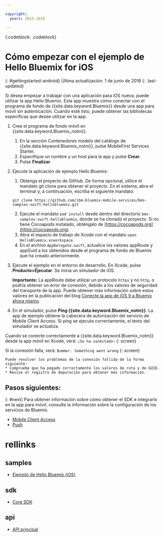 ```yaml
---

copyright:
  years: 2015-2016

---
```


<!-- Attribute definitions -->
{:codeblock: .codeblock}

# Cómo empezar con el ejemplo de Hello Bluemix for iOS
{: #gettingstarted-android}
Última actualización: 1 de junio de 2016
{: .last-updated}  

Si desea empezar a trabajar con una aplicación para iOS nueva, puede utilizar la app Hello Bluemix. Esta app muestra cómo conectar con el programa de fondo de {{site.data.keyword.Bluemix}} desde una app para móvil sin autenticación. Cuando esté listo, puede obtener las bibliotecas específicas que desee utilizar en la app.

1. Cree el programa de fondo móvil en {{site.data.keyword.Bluemix_notm}}.
    1. En la sección Contenedores modelo del catálogo de {{site.data.keyword.Bluemix_notm}}, pulse MobileFirst Services Starter.
    2. Especifique un nombre y un host para la app y pulse **Crear**.
    3. Pulse **Finalizar**.
2. Ejecute la aplicación de ejemplo Hello Bluemix:
	1. Obtenga el proyecto de GitHub. De forma opcional, utilice el mandato git clone para obtener el proyecto. En el sistema, abra el terminal y, a continuación, escriba el siguiente mandato:
    ```
    git clone https://github.com/ibm-bluemix-mobile-services/bms-samples-swift-hellobluemix.git
    ```
	2. Ejecute el mandato `pod install` desde dentro del directorio `bms-samples-swift-hellobluemix`, donde se ha clonado el proyecto. Si no tiene Cocoapods instalado, obténgalo de [https://cocoapods.org](https://cocoapods.org).
	3. Abra el espacio de trabajo de Xcode con el mandato `open HelloBluemix.xcworkspace`.
	4. En el archivo `AppDelegate.swift`, actualice los valores appRoute y appGuid a los obtenidos desde el programa de fondo de Bluemix que ha creado anteriormente.

3. Ejecute el ejemplo en el entorno de desarrollo. En Xcode, pulse **Producto&gt;Ejecutar**. Se inicia un simulador de iOS.

	**Importante:** La appRoute debe utilizar un protocolo `https` y no `http`, o podría obtener un error de conexión, debido a los valores de seguridad del transporte de la app. Puede obtener más información sobre estos valores en la publicación del blog [Conecte la app de iOS 9 a Bluemix ahora mismo](https://developer.ibm.com/bluemix/2015/09/16/connect-your-ios-9-app-to-bluemix/).
	
4. En el simulador, pulse **Ping
                {{site.data.keyword.Bluemix_notm}}**. La app de ejemplo obtiene la cabecera de autorización del servicio de Mobile Client Access. Si ping se ejecuta correctamente, el texto del simulador se actualiza.

  Cuando se conecte correctamente a {{site.data.keyword.Bluemix_notm}} desde la app móvil en Xcode, verá:
  `¡Se ha conectado!`
  {: screen}

  <!--
  ![Hello World application successfully connected to {{site.data.keyword.Bluemix_notm}}](images/yayconnected.jpg "Figure 1. Hello World application successfully connected to Bluemix")
-->

  Si la conexión falla, verá:
  `Bummer. Something went wrong`
  {: screen}

 <!--
  ![Hello World application not connected to Bluemix](images/bummer_android.jpg "Figure 2. Hello World application not connected to Bluemix")
  -->

	Puede resolver los problemas de la conexión fallida de la forma siguiente:
	* Compruebe que ha pegado correctamente los valores de ruta y de GUID.
	* Revise el registro de depuración para obtener más información.


## Pasos siguientes:
{: #next}
Para obtener información sobre cómo obtener el SDK e integrarlo en la app para móvil, consulte la información sobre la configuración de los servicios de Bluemix.
   * [Mobile Client Access](../../services/mobileaccess/index.html)
   * [Push](../../services/mobilepush/index.html)

# rellinks

## samples
   * [Ejemplo de Hello Bluemix (iOS)](https://github.com/ibm-bluemix-mobile-services/bms-samples-swift-hellobluemix)

## sdk
   * [Core SDK](https://github.com/ibm-bluemix-mobile-services/bms-clientsdk-android-core)

## api
   * [API principal](https://www.{DomainName}/docs/api/content/api/mobilefirst/android/core-api-doc/overview-summary.html)
